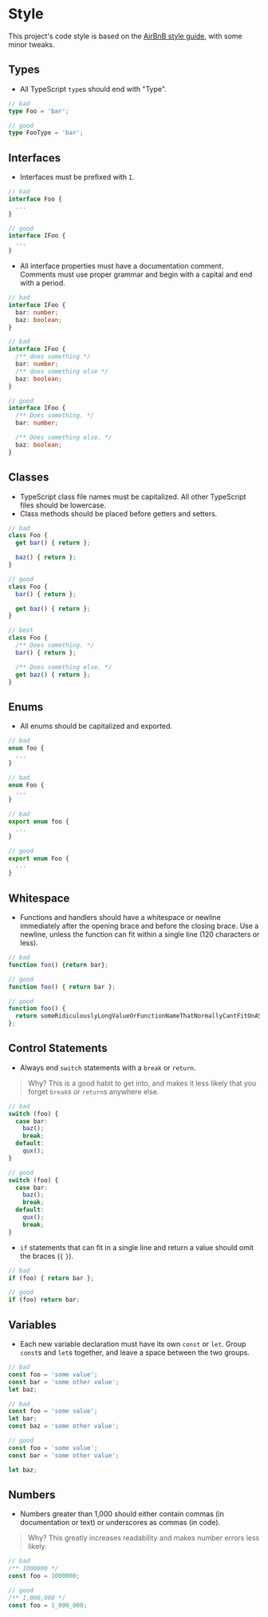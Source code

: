 # Style

This project's code style is based on the [AirBnB style guide](https://github.com/airbnb/javascript), with some minor tweaks.

## Types

- All TypeScript `type`s should end with "Type".

```ts
// bad
type Foo = 'bar';

// good
type FooType = 'bar';
```

## Interfaces

- Interfaces must be prefixed with `I`.

```ts
// bad
interface Foo {
  ...
}

// good
interface IFoo {
  ...
}
```

- All interface properties must have a documentation comment. Comments must use proper grammar and begin with a capital
and end with a period.

```ts
// bad
interface IFoo {
  bar: number;
  baz: boolean;
}

// bad
interface IFoo {
  /** does something */
  bar: number;
  /** does something else */
  baz: boolean;
}

// good
interface IFoo {
  /** Does something. */
  bar: number;

  /** Does something else. */
  baz: boolean;
}
```

## Classes

- TypeScript class file names must be capitalized. All other TypeScript files should be lowercase.
- Class methods should be placed before getters and setters.

```ts
// bad
class Foo {
  get bar() { return };

  baz() { return };
}

// good
class Foo {
  bar() { return };

  get baz() { return };
}

// best
class Foo {
  /** Does something. */
  bar() { return };

  /** Does something else. */
  get baz() { return };
}
```

## Enums

- All enums should be capitalized and exported.

```ts
// bad
enum foo {
  ...
}

// bad
enum Foo {
  ...
}

// bad
export enum foo {
  ...
}

// good
export enum Foo {
  ...
}
```

## Whitespace

- Functions and handlers should have a whitespace or newline immediately after the opening brace and before the closing
brace. Use a newline, unless the function can fit within a single line (120 characters or less).

```ts
// bad
function foo() {return bar};

// good
function foo() { return bar };

// good
function foo() {
  return someRidiculouslyLongValueOrFunctionNameThatNormallyCantFitOnASingleLine;
};
```

## Control Statements

- Always end `switch` statements with a `break` or `return`.

> Why? This is a good habit to get into, and makes it less likely that you forget `break`s or `return`s anywhere else.

```ts
// bad
switch (foo) {
  case bar:
    baz();
    break;
  default:
    qux();
}

// good
switch (foo) {
  case bar:
    baz();
    break;
  default:
    qux();
    break;
}
```

- `if` statements that can fit in a single line and return a value should omit the braces (`{` `}`).

```ts
// bad
if (foo) { return bar };

// good
if (foo) return bar;
```

## Variables

- Each new variable declaration must have its own `const` or `let`. Group `const`s and `let`s together, and leave a
space between the two groups.

```ts
// bad
const foo = 'some value';
const bar = 'some other value';
let baz;

// bad
const foo = 'some value';
let bar;
const baz = 'some other value';

// good
const foo = 'some value';
const bar = 'some other value';

let baz;
```

## Numbers

- Numbers greater than 1,000 should either contain commas (in documentation or text) or underscores as commas (in code).

> Why? This greatly increases readability and makes number errors less likely.

```ts
// bad
/** 1000000 */
const foo = 1000000;

// good
/** 1,000,000 */
const foo = 1_000_000;
```
